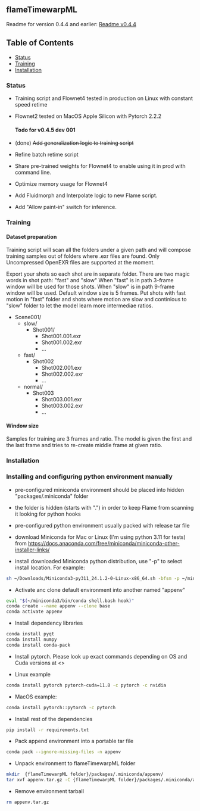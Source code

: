 ## flameTimewarpML

Readme for version 0.4.4 and earlier: [Readme v0.4.4](https://github.com/talosh/flameTimewarpML/blob/main/README_v044.md)

## Table of Contents
- [Status](#status)
- [Training](#training)
- [Installation](#installation)

### Status

* Training script and Flownet4 tested in production on Linux with constant speed retime
* Flownet2 tested on MacOS Apple Silicon with Pytorch 2.2.2

    #### Todo for v0.4.5 dev 001

* (done) ~~Add generalization logic to training script~~ 
* Refine batch retime script
* Share pre-trained weights for Flownet4 to enable using it in prod with command line.
* Optimize memory usage for Flownet4
* Add Fluidmorph and Interpolate logic to new Flame script.
* Add "Allow paint-in" switch for inference.

### Training

#### Dataset preparation
Training script will scan all the folders under a given path and will compose training samples out of folders where .exr files are found.
Only Uncompressed OpenEXR files are supported at the moment.

Export your shots so each shot are in separate folder.
There are two magic words in shot path: "fast" and "slow"
When "fast" is in path 3-frame window will be used for those shots.
When "slow" is in path 9-frame window will be used.
Default window size is 5 frames.
Put shots with fast motion in "fast" folder and shots where motion are slow and continious to "slow" folder to let the model learn more intermediae ratios.

- Scene001/
    - slow/
        - Shot001/
            - Shot001.001.exr
            - Shot001.002.exr
            - ...
    - fast/
        - Shot002
            - Shot002.001.exr
            - Shot002.002.exr
            - ...
    - normal/
        - Shot003
            - Shot003.001.exr
            - Shot003.002.exr
            - ...

#### Window size
Samples for training are 3 frames and ratio. The model is given the first and the last frame and tries to re-create middle frame at given ratio.


### Installation

### Installing and configuring python environment manually

* pre-configured miniconda environment should be placed into hidden "packages/.miniconda" folder
* the folder is hidden (starts with ".") in order to keep Flame from scanning it looking for python hooks
* pre-configured python environment usually packed with release tar file

* download Miniconda for Mac or Linux (I'm using python 3.11 for tests) from 
<https://docs.anaconda.com/free/miniconda/miniconda-other-installer-links/>

* install downloaded Miniconda python distribution, use "-p" to select install location. For example:

```bash
sh ~/Downloads/Miniconda3-py311_24.1.2-0-Linux-x86_64.sh -bfsm -p ~/miniconda3
```

* Activate anc clone default environment into another named "appenv" 

```bash
eval "$(~/miniconda3/bin/conda shell.bash hook)"
conda create --name appenv --clone base
conda activate appenv
```

* Install dependency libraries

```bash
conda install pyqt
conda install numpy
conda install conda-pack
```

* Install pytorch. Please look up exact commands depending on OS and Cuda versions at <>

* Linux example
```bash
conda install pytorch pytorch-cuda=11.8 -c pytorch -c nvidia
```

* MacOS example:

```bash
conda install pytorch::pytorch -c pytorch
```

* Install rest of the dependencies
```bash
pip install -r requirements.txt
```

* Pack append environment into a portable tar file

```bash
conda pack --ignore-missing-files -n appenv
```

* Unpack environment to flameTimewarpML folder

```bash
mkdir  {flameTimewarpML folder}/packages/.miniconda/appenv/
tar xvf appenv.tar.gz -C {flameTimewarpML folder}/packages/.miniconda/appenv/
```

* Remove environment tarball

```bash
rm appenv.tar.gz
```
